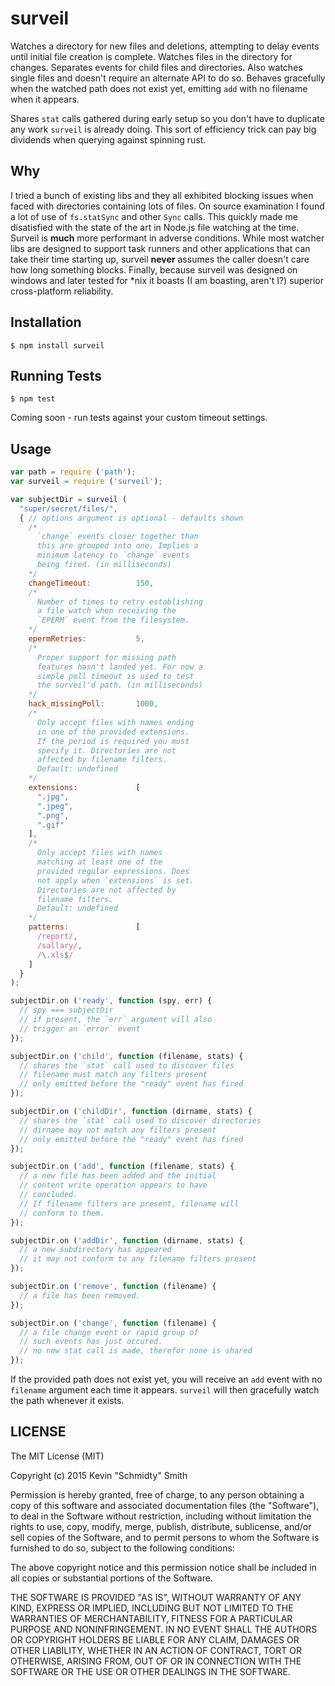 surveil
=======
Watches a directory for new files and deletions, attempting to delay events until initial file
creation is complete. Watches files in the directory for changes. Separates events for child files
and directories. Also watches single files and doesn't require an alternate API to do so. Behaves
gracefully when the watched path does not exist yet, emitting `add` with no filename when it
appears.

Shares `stat` calls gathered during early setup so you don't have to duplicate any work `surveil` is
already doing. This sort of efficiency trick can pay big dividends when querying against spinning
rust.


Why
---
I tried a bunch of existing libs and they all exhibited blocking issues when faced with directories
containing lots of files. On source examination I found a lot of use of `fs.statSync` and other
`Sync` calls. This quickly made me disatisfied with the state of the art in Node.js file watching
at the time. Surveil is **much** more performant in adverse conditions. While most watcher libs are
designed to support task runners and other applications that can take their time starting up,
surveil **never** assumes the caller doesn't care how long something blocks. Finally, because
surveil was designed on windows and later tested for *nix it boasts (I am boasting, aren't I?)
superior cross-platform reliability.


Installation
------------
```shell
$ npm install surveil
```


Running Tests
-------------
```shell
$ npm test
```

Coming soon - run tests against your custom timeout settings.


Usage
-----
```javascript
var path = require ('path');
var surveil = require ('surveil');

var subjectDir = surveil (
  "super/secret/files/",
  { // options argument is optional - defaults shown
    /*
      `change` events closer together than
      this are grouped into one. Implies a
      minimum latency to `change` events
      being fired. (in milliseconds)
    */
    changeTimeout:          150,
    /*
      Number of times to retry establishing
      a file watch when receiving the
      `EPERM` event from the filesystem.
    */
    epermRetries:           5,
    /*
      Proper support for missing path
      features hasn't landed yet. For now a
      simple poll timeout is used to test
      the surveil'd path. (in milliseconds)
    */
    hack_missingPoll:       1000,
    /*
      Only accept files with names ending
      in one of the provided extensions.
      If the period is required you must
      specify it. Directories are not
      affected by filename filters.
      Default: undefined
    */
    extensions:             [
      ".jpg",
      ".jpeg",
      ".png",
      ".gif"
    ],
    /*
      Only accept files with names
      matching at least one of the
      provided regular expressions. Does
      not apply when `extensions` is set.
      Directories are not affected by
      filename filters.
      Default: undefined
    */
    patterns:               [
      /report/,
      /sallary/,
      /\.xls$/
    ]
  }
);

subjectDir.on ('ready', function (spy, err) {
  // spy === subjectDir
  // if present, the `err` argument will also
  // trigger an `error` event
});

subjectDir.on ('child', function (filename, stats) {
  // shares the `stat` call used to discover files
  // filename must match any filters present
  // only emitted before the "ready" event has fired
});

subjectDir.on ('childDir', function (dirname, stats) {
  // shares the `stat` call used to discover directories
  // dirname may not match any filters present
  // only emitted before the "ready" event has fired
});

subjectDir.on ('add', function (filename, stats) {
  // a new file has been added and the initial
  // content write operation appears to have
  // concluded.
  // If filename filters are present, filename will
  // conform to them.
});

subjectDir.on ('addDir', function (dirname, stats) {
  // a new subdirectory has appeared
  // it may not conform to any filename filters present
});

subjectDir.on ('remove', function (filename) {
  // a file has been removed.
});

subjectDir.on ('change', function (filename) {
  // a file change event or rapid group of
  // such events has just occured.
  // no new stat call is made, therefor none is shared
});
```

If the provided path does not exist yet, you will receive an `add` event with no `filename` argument
each time it appears. `surveil` will then gracefully watch the path whenever it exists.


LICENSE
-------
The MIT License (MIT)

Copyright (c) 2015 Kevin "Schmidty" Smith

Permission is hereby granted, free of charge, to any person obtaining a copy
of this software and associated documentation files (the "Software"), to deal
in the Software without restriction, including without limitation the rights
to use, copy, modify, merge, publish, distribute, sublicense, and/or sell
copies of the Software, and to permit persons to whom the Software is
furnished to do so, subject to the following conditions:

The above copyright notice and this permission notice shall be included in all
copies or substantial portions of the Software.

THE SOFTWARE IS PROVIDED "AS IS", WITHOUT WARRANTY OF ANY KIND, EXPRESS OR
IMPLIED, INCLUDING BUT NOT LIMITED TO THE WARRANTIES OF MERCHANTABILITY,
FITNESS FOR A PARTICULAR PURPOSE AND NONINFRINGEMENT. IN NO EVENT SHALL THE
AUTHORS OR COPYRIGHT HOLDERS BE LIABLE FOR ANY CLAIM, DAMAGES OR OTHER
LIABILITY, WHETHER IN AN ACTION OF CONTRACT, TORT OR OTHERWISE, ARISING FROM,
OUT OF OR IN CONNECTION WITH THE SOFTWARE OR THE USE OR OTHER DEALINGS IN THE
SOFTWARE.
